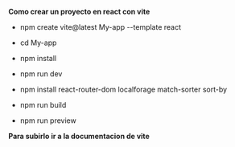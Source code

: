 **Como crear un proyecto en react con vite**
* npm create vite@latest My-app --template react
* cd My-app
* npm install
* npm run dev


* npm install react-router-dom localforage match-sorter sort-by
* npm run build 
* npm run preview


**Para subirlo ir a la documentacion de vite**